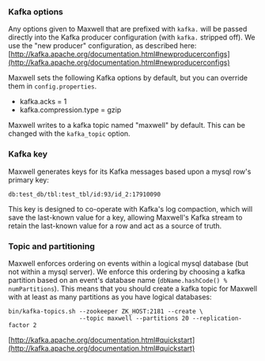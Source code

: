 ### Kafka options

Any options given to Maxwell that are prefixed with `kafka.` will be passed directly into the Kafka producer configuration
(with `kafka.` stripped off).  We use the "new producer" configuration, as described here:
[http://kafka.apache.org/documentation.html#newproducerconfigs](http://kafka.apache.org/documentation.html#newproducerconfigs)

Maxwell sets the following Kafka options by default, but you can override them in `config.properties`.

- kafka.acks = 1
- kafka.compression.type = gzip

Maxwell writes to a kafka topic named "maxwell" by default.  This can be changed with the `kafka_topic` option.

### Kafka key

Maxwell generates keys for its Kafka messages based upon a mysql row's primary key:

```
db:test_db/tbl:test_tbl/id:93/id_2:17910090
```

This key is designed to co-operate with Kafka's log compaction, which will save the last-known
value for a key, allowing Maxwell's Kafka stream to retain the last-known value for a row and act
as a source of truth.

### Topic and partitioning

Maxwell enforces ordering on events within a logical mysql database (but not within a mysql server).  We enforce
this ordering by choosing a kafka partition based on an event's database name (`dbName.hashCode() % numPartitions`).
This means that you should create a kafka topic for Maxwell with at least as many partitions as you have logical databases:

```
bin/kafka-topics.sh --zookeeper ZK_HOST:2181 --create \
                    --topic maxwell --partitions 20 --replication-factor 2
```


[http://kafka.apache.org/documentation.html#quickstart](http://kafka.apache.org/documentation.html#quickstart)


<script>
  jQuery(document).ready(function () {
    jQuery("table").addClass("table table-condensed table-bordered table-hover");
  });
</script>
